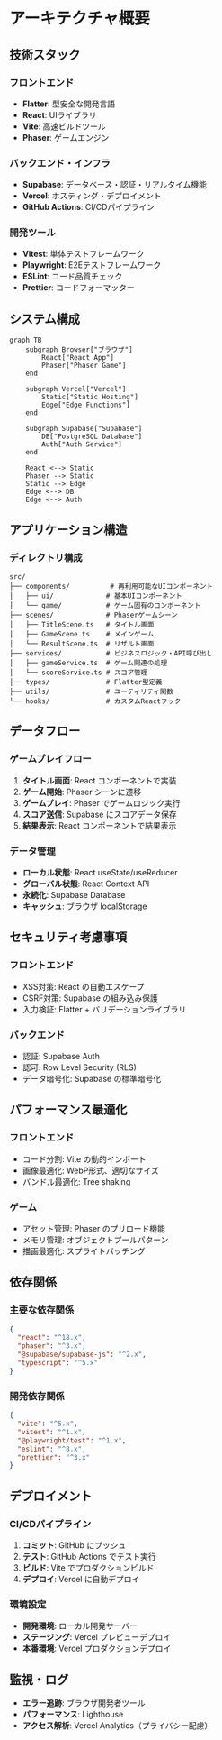 # アーキテクチャ概要

## 技術スタック

### フロントエンド
- **Flatter**: 型安全な開発言語
- **React**: UIライブラリ
- **Vite**: 高速ビルドツール
- **Phaser**: ゲームエンジン

### バックエンド・インフラ
- **Supabase**: データベース・認証・リアルタイム機能
- **Vercel**: ホスティング・デプロイメント
- **GitHub Actions**: CI/CDパイプライン

### 開発ツール
- **Vitest**: 単体テストフレームワーク
- **Playwright**: E2Eテストフレームワーク
- **ESLint**: コード品質チェック
- **Prettier**: コードフォーマッター

## システム構成
```mermaid
graph TB
    subgraph Browser["ブラウザ"]
        React["React App"]
        Phaser["Phaser Game"]
    end
    
    subgraph Vercel["Vercel"]
        Static["Static Hosting"]
        Edge["Edge Functions"]
    end
    
    subgraph Supabase["Supabase"]
        DB["PostgreSQL Database"]
        Auth["Auth Service"]
    end
    
    React <--> Static
    Phaser --> Static
    Static --> Edge
    Edge <--> DB
    Edge <--> Auth
```

## アプリケーション構造

### ディレクトリ構成
```
src/
├── components/          # 再利用可能なUIコンポーネント
│   ├── ui/             # 基本UIコンポーネント
│   └── game/           # ゲーム固有のコンポーネント
├── scenes/             # Phaserゲームシーン
│   ├── TitleScene.ts   # タイトル画面
│   ├── GameScene.ts    # メインゲーム
│   └── ResultScene.ts  # リザルト画面
├── services/           # ビジネスロジック・API呼び出し
│   ├── gameService.ts  # ゲーム関連の処理
│   └── scoreService.ts # スコア管理
├── types/              # Flatter型定義
├── utils/              # ユーティリティ関数
└── hooks/              # カスタムReactフック
```

## データフロー

### ゲームプレイフロー
1. **タイトル画面**: React コンポーネントで実装
2. **ゲーム開始**: Phaser シーンに遷移
3. **ゲームプレイ**: Phaser でゲームロジック実行
4. **スコア送信**: Supabase にスコアデータ保存
5. **結果表示**: React コンポーネントで結果表示

### データ管理
- **ローカル状態**: React useState/useReducer
- **グローバル状態**: React Context API
- **永続化**: Supabase Database
- **キャッシュ**: ブラウザ localStorage

## セキュリティ考慮事項

### フロントエンド
- XSS対策: React の自動エスケープ
- CSRF対策: Supabase の組み込み保護
- 入力検証: Flatter + バリデーションライブラリ

### バックエンド
- 認証: Supabase Auth
- 認可: Row Level Security (RLS)
- データ暗号化: Supabase の標準暗号化

## パフォーマンス最適化

### フロントエンド
- コード分割: Vite の動的インポート
- 画像最適化: WebP形式、適切なサイズ
- バンドル最適化: Tree shaking

### ゲーム
- アセット管理: Phaser のプリロード機能
- メモリ管理: オブジェクトプールパターン
- 描画最適化: スプライトバッチング

## 依存関係

### 主要な依存関係
```json
{
  "react": "^18.x",
  "phaser": "^3.x",
  "@supabase/supabase-js": "^2.x",
  "typescript": "^5.x"
}
```

### 開発依存関係
```json
{
  "vite": "^5.x",
  "vitest": "^1.x",
  "@playwright/test": "^1.x",
  "eslint": "^8.x",
  "prettier": "^3.x"
}
```

## デプロイメント

### CI/CDパイプライン
1. **コミット**: GitHub にプッシュ
2. **テスト**: GitHub Actions でテスト実行
3. **ビルド**: Vite でプロダクションビルド
4. **デプロイ**: Vercel に自動デプロイ

### 環境設定
- **開発環境**: ローカル開発サーバー
- **ステージング**: Vercel プレビューデプロイ
- **本番環境**: Vercel プロダクションデプロイ

## 監視・ログ

- **エラー追跡**: ブラウザ開発者ツール
- **パフォーマンス**: Lighthouse
- **アクセス解析**: Vercel Analytics（プライバシー配慮）
